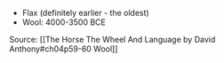 - Flax (definitely earlier - the oldest) 
- Wool: 4000-3500 BCE

Source: [[The Horse The Wheel And Language by David Anthony#ch04p59-60 Wool]]
